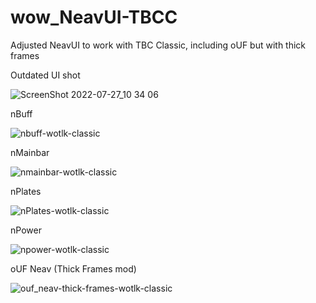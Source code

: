 # wow_NeavUI-TBCC
Adjusted NeavUI to work with TBC Classic, including oUF but with thick frames

Outdated UI shot

![ScreenShot 2022-07-27_10 34 06](https://user-images.githubusercontent.com/11578975/181203529-bd72a9da-814b-4201-b14f-5c259c02391e.png)

nBuff

![nbuff-wotlk-classic](https://user-images.githubusercontent.com/11578975/181490009-d431c112-6161-4d51-b5c2-aaa36a3d3e55.png)

nMainbar

![nmainbar-wotlk-classic](https://user-images.githubusercontent.com/11578975/181490020-5c4cf712-d353-4a54-a682-d92fac4372f3.png)

nPlates

![nPlates-wotlk-classic](https://user-images.githubusercontent.com/11578975/181490090-8f3ab90d-e26c-41d0-9cfa-4f51c668dc6b.png)

nPower

![npower-wotlk-classic](https://user-images.githubusercontent.com/11578975/181490128-3071be93-7065-40cf-aeb5-c1990f5a5a94.png)

oUF Neav (Thick Frames mod)

![ouf_neav-thick-frames-wotlk-classic](https://user-images.githubusercontent.com/11578975/181490149-d8c10110-731a-4013-92ed-937b0478d108.png)
